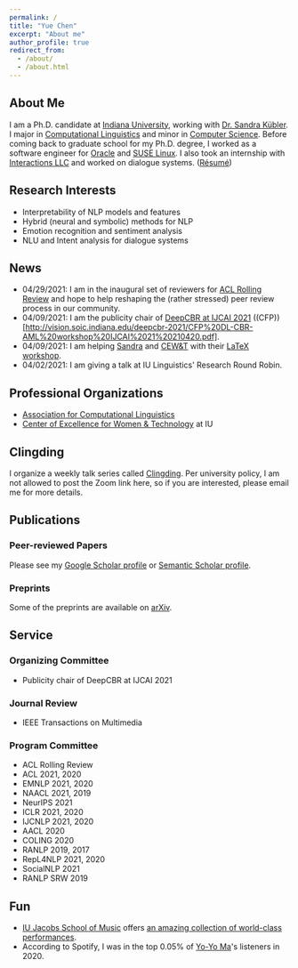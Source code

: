 ```yaml
---
permalink: /
title: "Yue Chen"
excerpt: "About me"
author_profile: true
redirect_from: 
  - /about/
  - /about.html
---
```



## About Me

I am a Ph.D. candidate at [Indiana University](https://www.indiana.edu), working with [Dr. Sandra Kübler](https://cl.indiana.edu/~skuebler/). I major in [Computational Linguistics](https://cl.indiana.edu) and minor in [Computer Science](https://cs.indiana.edu). Before coming back to graduate school for my Ph.D. degree, I worked as a software engineer for [Oracle](https://www.oracle.com) and [SUSE Linux](https://www.suse.com). I also took an internship with [Interactions LLC](https://www.interactions.com/ai-technology/) and worked on dialogue systems. ([Résumé](https://chenyueg.github.io/files/yue_chen_resume_public.pdf))

## Research Interests

- Interpretability of NLP models and features
- Hybrid (neural and symbolic) methods for NLP
- Emotion recognition and sentiment analysis
- NLU and Intent analysis for dialogue systems

## News

- 04/29/2021: I am in the inaugural set of reviewers for [ACL Rolling Review](https://aclrollingreview.org) and hope to help reshaping the (rather stressed) peer review process in our community.
- 04/09/2021: I am the publicity chair of [DeepCBR at IJCAI 2021](http://vision.soic.indiana.edu/deepcbr-2021/) (\(CFP\))[http://vision.soic.indiana.edu/deepcbr-2021/CFP%20DL-CBR-AML%20workshop%20IJCAI%2021%20210420.pdf].
- 04/09/2021: I am helping [Sandra](https://cl.indiana.edu/~skuebler/) and [CEW&T](https://womenandtech.indiana.edu) with their [LaTeX workshop](https://events.iu.edu/cewit/event/183424-faculty-coffee-conversation-with-sandra).
- 04/02/2021: I am giving a talk at IU Linguistics' Research Round Robin. 

## Professional Organizations

- [Association for Computational Linguistics](https://www.aclweb.org)
- [Center of Excellence for Women & Technology](https://womenandtech.indiana.edu) at IU

## Clingding

I organize a weekly talk series called [Clingding](https://cl.indiana.edu/clingding.html). Per university policy, I am not allowed to post the Zoom link here, so if you are interested, please email me for more details.

## Publications

### Peer-reviewed Papers

Please see my [Google Scholar profile](https://scholar.google.com/citations?user=_s9di4AAAAAJ&hl=en) or [Semantic Scholar profile](https://www.semanticscholar.org/author/Yue-Chen/1990636).

### Preprints

Some of the preprints are available on [arXiv](https://arxiv.org/a/chen_y_11.html). 

## Service

### Organizing Committee

- Publicity chair of DeepCBR at IJCAI 2021

### Journal Review

- IEEE Transactions on Multimedia

### Program Committee

- ACL Rolling Review 
- ACL 2021, 2020
- EMNLP 2021, 2020
- NAACL 2021, 2019
- NeurIPS 2021
- ICLR 2021, 2020
- IJCNLP 2021, 2020
- AACL 2020
- COLING 2020
- RANLP 2019, 2017
- RepL4NLP 2021, 2020
- SocialNLP 2021
- RANLP SRW 2019

##  Fun

- [IU Jacobs School of Music](https://music.indiana.edu) offers [an amazing collection of world-class performances](https://events.iu.edu/musiciub/).
- According to Spotify, I was in the top 0.05% of [Yo-Yo Ma](https://www.yo-yoma.com)'s listeners in 2020.